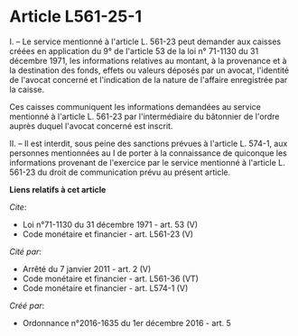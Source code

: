 # Article L561-25-1

I. – Le service mentionné à l'article L. 561-23 peut demander aux caisses créées en application du 9° de l'article 53 de la
loi n° 71-1130 du 31 décembre 1971, les informations relatives au montant, à la provenance et à la destination des fonds,
effets ou valeurs déposés par un avocat, l'identité de l'avocat concerné et l'indication de la nature de l'affaire
enregistrée par la caisse. 

Ces caisses communiquent les informations demandées au service mentionné à l'article L. 561-23 par l'intermédiaire du
bâtonnier de l'ordre auprès duquel l'avocat concerné est inscrit. 

II. – Il est interdit, sous peine des sanctions prévues à l'article L. 574-1, aux personnes mentionnées au I de porter à la
connaissance de quiconque les informations provenant de l'exercice par le service mentionné à l'article L. 561-23 du droit de
communication prévu au présent article.

**Liens relatifs à cet article**

_Cite_:

  - Loi n°71-1130 du 31 décembre 1971 - art. 53 (V)
  - Code monétaire et financier - art. L561-23 (V)

_Cité par_:

  - Arrêté du 7 janvier 2011 - art. 2 (V)
  - Code monétaire et financier - art. L561-36 (VT)
  - Code monétaire et financier - art. L574-1 (V)

_Créé par_:

  - Ordonnance n°2016-1635 du 1er décembre 2016 - art. 5

